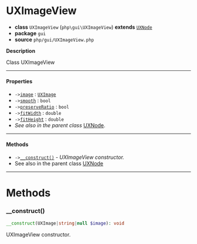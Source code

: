 # UXImageView

- **class** `UXImageView` (`php\gui\UXImageView`) **extends** [`UXNode`](https://github.com/jphp-compiler/jphp/blob/master/exts/jphp-gui-ext/api-docs/classes/php/gui/UXNode.md)
- **package** `gui`
- **source** `php/gui/UXImageView.php`

**Description**

Class UXImageView

---

#### Properties

- `->`[`image`](#prop-image) : [`UXImage`](https://github.com/jphp-compiler/jphp/blob/master/exts/jphp-gui-ext/api-docs/classes/php/gui/UXImage.md)
- `->`[`smooth`](#prop-smooth) : `bool`
- `->`[`preserveRatio`](#prop-preserveratio) : `bool`
- `->`[`fitWidth`](#prop-fitwidth) : `double`
- `->`[`fitHeight`](#prop-fitheight) : `double`
- *See also in the parent class* [UXNode](https://github.com/jphp-compiler/jphp/blob/master/exts/jphp-gui-ext/api-docs/classes/php/gui/UXNode.md).

---

#### Methods

- `->`[`__construct()`](#method-__construct) - _UXImageView constructor._
- See also in the parent class [UXNode](https://github.com/jphp-compiler/jphp/blob/master/exts/jphp-gui-ext/api-docs/classes/php/gui/UXNode.md)

---
# Methods

<a name="method-__construct"></a>

### __construct()
```php
__construct(UXImage|string|null $image): void
```
UXImageView constructor.